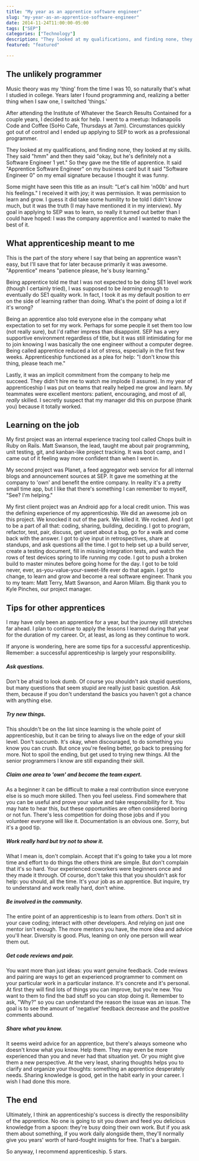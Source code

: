 ```yaml
---
title: "My year as an apprentice software engineer"
slug: "my-year-as-an-apprentice-software-engineer"
date: 2014-11-24T11:00:00-05:00
tags: ["SEP"]
categories: ["Technology"]
description: "They looked at my qualifications, and finding none, they looked at my skills. They said 'hmm' and then they gave me the title of apprentice."
featured: "featured"

---
```


## The unlikely programmer

Music theory was my 'thing' from the time I was 10, so naturally that's what I studied in college. Years later I found programming and, realizing a better thing when I saw one, I switched 'things.'

After attending the Institute of Whatever the Search Results Contained for a couple years, I decided to ask for help. I went to a meetup: Indianapolis Code and Coffee (SoHo Cafe, Thursdays at 7am). Circumstances quickly got out of control and I ended up applying to SEP to work as a professional programmer. 

They looked at my qualifications, and finding none, they looked at my skills. They said "hmm" and then they said "okay, but he's definitely not a Software Engineer 1 yet." So they gave me the title of apprentice. It said "Apprentice Software Engineer" on my business card but it said "Software Engineer 0" on my email signature because I thought it was funny.

Some might have seen this title as an insult: "Let's call him 'n00b' and hurt his feelings." I received it with joy; it was permission. It was permission to learn and grow. I guess it did take some humility to be told I didn't know much, but it was the truth (I may have mentioned it in my interview). My goal in applying to SEP was to learn, so really it turned out better than I could have hoped: I was the company apprentice and I wanted to make the best of it.

## What apprenticeship meant to me

This is the part of the story where I say that being an apprentice wasn't easy, but I'll save that for later because primarily it was awesome. "Apprentice" means "patience please, he's busy learning."

Being apprentice told me that I was not expected to be doing SE1 level work (though I certainly tried), I was supposed to be _learning_ enough to eventually do SE1 quality work. In fact, I took it as my default position to err on the side of learning rather than doing. What's the point of doing a lot if it's wrong?

Being an apprentice also told everyone else in the company what expectation to set for my work. Perhaps for some people it set them too low (not really sure), but I'd rather impress than disappoint. SEP has a very supportive environment regardless of title, but it was still intimidating for me to join knowing I was basically the one engineer without a computer degree. Being called apprentice reduced a lot of stress, especially in the first few weeks. Apprenticeship functioned as a plea for help: "I don't know this thing, please teach me."

Lastly, it was an implicit commitment from the company to help me succeed. They didn't hire me to watch me implode (I assume). In my year of apprenticeship I was put on teams that really helped me grow and learn. My teammates were excellent mentors: patient, encouraging, and most of all, _really_ skilled. I secretly suspect that my manager did this on purpose (thank you) because it totally worked.

## Learning on the job

My first project was an internal experience tracing tool called Chops built in Ruby on Rails. Matt Swanson, the lead, taught me about pair programming, unit testing, git, and kanban-like project tracking. It was boot camp, and I came out of it feeling way more confident than when I went in.

My second project was Planet, a feed aggregator web service for all internal blogs and announcement sources at SEP. It gave me something at the company to 'own' and benefit the entire company. In reality it's a pretty small time app, but I like that there's something I can remember to myself, "See? I'm helping."

My first client project was an Android app for a local credit union. This was the defining experience of my apprenticeship. We did an awesome job on this project. We knocked it out of the park. We killed it. We rocked. And I got to be a part of all that: coding, sharing, building, deciding. I got to program, refactor, test, pair, discuss, get upset about a bug, go for a walk and come back with the answer. I got to give input in retrospectives, share at standups, and ask questions all the time. I got to help set up a build server, create a testing document, fill in missing integration tests, and watch the rows of test devices spring to life running my code. I got to push a broken build to master minutes before going home for the day. I got to be told never, ever, as-you-value-your-sweet-life ever do that again. I got to change, to learn and grow and become a real software engineer. Thank you to my team: Matt Terry, Matt Swanson, and Aaron Milam. Big thank you to Kyle Pinches, our project manager.

## Tips for other apprentices

I may have only been an apprentice for a year, but the journey still stretches far ahead. I plan to continue to apply the lessons I learned during that year for the duration of my career. Or, at least, as long as they continue to work.

If anyone is wondering, here are some tips for a successful apprenticeship. Remember: a successful apprenticeship is largely your responsibility.

##### Ask questions.
Don't be afraid to look dumb. Of course you shouldn't ask stupid questions, but many questions that seem stupid are really just basic question. Ask them, because if you don't understand the basics you haven't got a chance with anything else.

##### Try new things.
This shouldn't be on the list since learning is the whole point of apprenticeship, but it can be tiring to always live on the edge of your skill level. Don't succumb. It's okay, when discouraged, to do something you know you can crush. But once you're feeling better, go back to pressing for more. Not to spoil the ending, but get used to trying new things. All the senior programmers I know are still expanding their skill.

##### Claim one area to 'own' and become the team expert.
As a beginner it can be difficult to make a real contribution since everyone else is so much more skilled. Then you feel useless. Find somewhere that you can be useful and prove your value and take responsibility for it. You may hate to hear this, but these opportunities are often considered boring or not fun. There's less competition for doing those jobs and if you volunteer everyone will like it. Documentation is an obvious one. Sorry, but it's a good tip.

##### Work really hard but try not to show it.
What I mean is, don't complain. Accept that it's going to take you a lot more time and effort to do things the others think are simple. But don't complain that it's so hard. Your experienced coworkers were beginners once and they made it through. Of course, don't take this that you shouldn't ask for help: you should, all the time. It's your job as an apprentice. But inquire, try to understand and work really hard, don't whine.

##### Be involved in the community.
The entire point of an apprenticeship is to learn from _others_. Don't sit in your cave coding; interact with other developers. And relying on just one mentor isn't enough. The more mentors you have, the more idea and advice you'll hear. Diversity is good. Plus, leaning on only one person will wear them out.

##### Get code reviews and pair.
You want more than just ideas: you want genuine feedback. Code reviews and pairing are ways to get an experienced programmer to comment on your particular work in a particular instance. It's concrete and it's personal. At first they will find lots of things you can improve, but you're new. You want to them to find the bad stuff so you can stop doing it. Remember to ask, "Why?" so you can understand the reason the issue was an issue. The goal is to see the amount of 'negative' feedback decrease and the positive comments abound. 

##### Share what you know.
It seems weird advice for an apprentice, but there's always someone who doesn't know what you know. Help them. They may even be more experienced than you and never had that situation yet. Or you might give them a new perspective. At the very least, sharing thoughts helps you to clarify and organize your thoughts: something an apprentice desperately needs. Sharing knowledge is good, get in the habit early in your career. I wish I had done this more.

## The end

Ultimately, I think an apprenticeship's success is directly the responsibility of the apprentice. No one is going to sit you down and feed you delicious knowledge from a spoon: they're busy doing their own work. But if you ask them about something, if you work daily alongside them, they'll normally give you years' worth of hard-fought insights for free. That's a bargain.

So anyway, I recommend apprenticeship. 5 stars.






